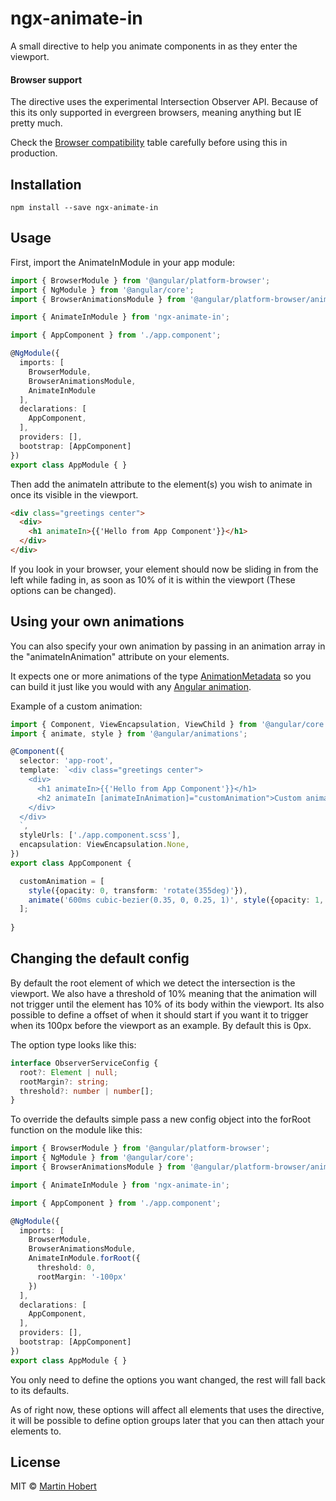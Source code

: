# ngx-animate-in
A small directive to help you animate components in as they enter the viewport.

#### Browser support
The directive uses the experimental Intersection Observer API. Because of this its only supported in evergreen browsers, meaning anything but IE pretty much. 

Check the [Browser compatibility](https://developer.mozilla.org/en-US/docs/Web/API/Intersection_Observer_API#Browser_compatibility) table carefully before using this in production.

## Installation

```
npm install --save ngx-animate-in
```

## Usage
First, import the AnimateInModule in your app module:

```typescript
import { BrowserModule } from '@angular/platform-browser';
import { NgModule } from '@angular/core';
import { BrowserAnimationsModule } from '@angular/platform-browser/animations';

import { AnimateInModule } from 'ngx-animate-in';

import { AppComponent } from './app.component';

@NgModule({
  imports: [
    BrowserModule,
    BrowserAnimationsModule,
    AnimateInModule
  ],
  declarations: [
    AppComponent,
  ],
  providers: [],
  bootstrap: [AppComponent]
})
export class AppModule { }
```

Then add the animateIn attribute to the element(s) you wish to animate in once its visible in the viewport.

```html
<div class="greetings center">
  <div>
    <h1 animateIn>{{'Hello from App Component'}}</h1>
  </div>
</div>
```

If you look in your browser, your element should now be sliding in from the left while fading in, as soon as 10% of it is within the viewport (These options can be changed).


## Using your own animations

You can also specify your own animation by passing in an animation array in the "animateInAnimation" attribute on your elements.

It expects one or more animations of the type [AnimationMetadata](https://angular.io/api/animations/AnimationMetadata) so you can build it just like you would with any [Angular animation](https://angular.io/api/animations/animation).

Example of a custom animation:

```typescript
import { Component, ViewEncapsulation, ViewChild } from '@angular/core';
import { animate, style } from '@angular/animations';

@Component({
  selector: 'app-root',
  template: `<div class="greetings center">
    <div>
      <h1 animateIn>{{'Hello from App Component'}}</h1>
      <h2 animateIn [animateInAnimation]="customAnimation">Custom animation!</h2>
    </div>
  </div>
  `,
  styleUrls: ['./app.component.scss'],
  encapsulation: ViewEncapsulation.None,
})
export class AppComponent {

  customAnimation = [
    style({opacity: 0, transform: 'rotate(355deg)'}),
    animate('600ms cubic-bezier(0.35, 0, 0.25, 1)', style({opacity: 1, transform: 'rotate(0deg)'}))
  ];
  
}
```

## Changing the default config
By default the root element of which we detect the intersection is the viewport. We also have a threshold of 10% meaning that the animation will not trigger until the element has 10% of its body within the viewport. Its also possible to define a offset of when it should start if you want it to trigger when its 100px before the viewport as an example. By default this is 0px.

The option type looks like this:
```typescript
interface ObserverServiceConfig {
  root?: Element | null;
  rootMargin?: string;
  threshold?: number | number[];
}
```

To override the defaults simple pass a new config object into the forRoot function on the module like this:

```typescript
import { BrowserModule } from '@angular/platform-browser';
import { NgModule } from '@angular/core';
import { BrowserAnimationsModule } from '@angular/platform-browser/animations';

import { AnimateInModule } from 'ngx-animate-in';

import { AppComponent } from './app.component';

@NgModule({
  imports: [
    BrowserModule,
    BrowserAnimationsModule,
    AnimateInModule.forRoot({
      threshold: 0,
      rootMargin: '-100px'
    })
  ],
  declarations: [
    AppComponent,
  ],
  providers: [],
  bootstrap: [AppComponent]
})
export class AppModule { }
```
You only need to define the options you want changed, the rest will fall back to its defaults.

As of right now, these options will affect all elements that uses the directive, it will be possible to define option groups later that you can then attach your elements to.

## License

MIT © [Martin Hobert](http://mereommig.dk)
